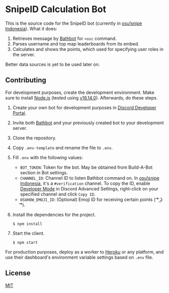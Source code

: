 # SnipeID Calculation Bot

This is the source code for the SnipeID bot (currently in [osu!snipe Indonesia](https://discord.gg/8F9c4AxSc2)). What it does:

1. Retrieves message by [Bathbot](https://discordapp.com/oauth2/authorize?client_id=297073686916366336&scope=bot&permissions=268823616) for `<osc` command.
2. Parses username and top map leaderboards from its embed.
3. Calculates and shows the points, which used for specifying user roles in the server.

Better data sources is yet to be used later on.

## Contributing

For development purposes, create the development environment. Make sure to install [Node.js](https://nodejs.org/en/download/) (tested using [v16.14.0](https://nodejs.org/dist/v16.14.0/)). Afterwards, do these steps.

1. Create your own bot for development purposes in [Discord Developer Portal](https://discord.com/developers/applications).
2. Invite both [Bathbot](https://discordapp.com/oauth2/authorize?client_id=297073686916366336&scope=bot&permissions=268823616) and your previously created bot to your development server.
3. Clone the repository.
4. Copy `.env-template` and rename the file to `.env`.
5. Fill `.env` with the following values:

    - `BOT_TOKEN`: Token for the bot. May be obtained from Build-A-Bot section in Bot settings.
    - `CHANNEL_ID`: Channel ID to listen Bathbot command on. In [osu!snipe Indonesia](https://discord.gg/8F9c4AxSc2), it's a `#verification` channel.
        To copy the ID, enable [Developer Mode](https://techswift.org/2020/09/17/how-to-enable-developer-mode-in-discord/) in Discord Advanced Settings, right-click on your specified channel and click `Copy ID`.
    - `OSUHOW_EMOJI_ID`: (Optional) Emoji ID for receiving certain points ( ͡° ͜ʖ ͡°).
6. Install the dependencies for the project.

    ```shell
    $ npm install
    ```

7. Start the client.

    ```shell
    $ npm start
    ```

For production purposes, deploy as a worker to [Heroku](https://heroku.com) or any platform, and use their dashboard's environment variable settings based on `.env` file.

## License

[MIT](LICENSE)
